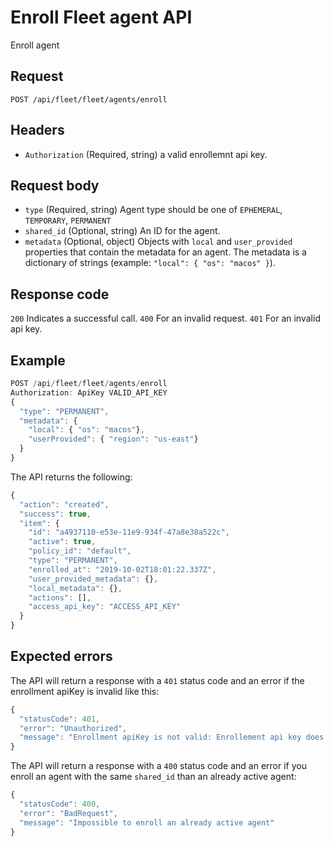 # Enroll Fleet agent API

Enroll agent

## Request

`POST /api/fleet/fleet/agents/enroll`

## Headers

- `Authorization` (Required, string) a valid enrollemnt api key.

## Request body

- `type` (Required, string) Agent type should be one of `EPHEMERAL`, `TEMPORARY`, `PERMANENT`
- `shared_id` (Optional, string) An ID for the agent.
- `metadata` (Optional, object) Objects with `local` and `user_provided` properties that contain the metadata for an agent. The metadata is a dictionary of strings (example: `"local": { "os": "macos" }`).

## Response code

`200` Indicates a successful call.
`400` For an invalid request.
`401` For an invalid api key.

## Example

```js
POST /api/fleet/fleet/agents/enroll
Authorization: ApiKey VALID_API_KEY
{
  "type": "PERMANENT",
  "metadata": {
    "local": { "os": "macos"},
    "userProvided": { "region": "us-east"}
  }
}
```

The API returns the following:

```js
{
  "action": "created",
  "success": true,
  "item": {
    "id": "a4937110-e53e-11e9-934f-47a8e38a522c",
    "active": true,
    "policy_id": "default",
    "type": "PERMANENT",
    "enrolled_at": "2019-10-02T18:01:22.337Z",
    "user_provided_metadata": {},
    "local_metadata": {},
    "actions": [],
    "access_api_key": "ACCESS_API_KEY"
  }
}
```

## Expected errors

The API will return a response with a `401` status code and an error if the enrollment apiKey is invalid like this:

```js
{
  "statusCode": 401,
  "error": "Unauthorized",
  "message": "Enrollment apiKey is not valid: Enrollement api key does not exists or is not active"
}
```

The API will return a response with a `400` status code and an error if you enroll an agent with the same `shared_id` than an already active agent:

```js
{
  "statusCode": 400,
  "error": "BadRequest",
  "message": "Impossible to enroll an already active agent"
}
```
